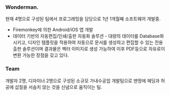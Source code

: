 ### Wonderman.
현재 4명으로 구성된 팀에서 프로그래밍을 담당으로 1년 1개월째 소프트웨어 개발중.
* Firemonkey에 의한 Android/iOS 앱 개발
* 데이터 기반의 자동편집/인쇄/출판 자동화 솔루션 - 대량의 데이터를 Database화 시키고, 디자인 템플릿을 적용하여 자동으로 문서를 생성하고 편집할 수 있는 전용 출판 솔루션이며 결과물은 벡터 이미지로 생성 가능하여 이후 PDF등으로 자유로이 변환 가능한 장점을 갖고 있다.

### Team
개발자 2명, 디자이너 2명으로 구성된 소규모 가내수공업 개발팀으로 맨땅에 헤딩과 허공에 삽질을 서슴치 않는 것을 신념으로 움직이는 팀.